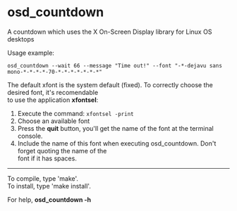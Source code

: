 # osd_countdown

A countdown which uses the X On-Screen Display library for Linux OS desktops

Usage example:

`osd_countdown --wait 66 --message "Time out!" --font "-*-dejavu sans mono-*-*-*-*-70-*-*-*-*-*-*-*"`

The default xfont is the system default (fixed). To correctly choose the desired font, it's recomendable  
to use the application **xfontsel**:
1. Execute the command: `xfontsel -print`
2. Choose an available font
3. Press the **quit** button, you'll get the name of the font at the terminal console.
4. Include the name of this font when executing osd_countdown. Don't forget quoting the name of the  
font if it has spaces.

---
To compile, type 'make'.  
To install, type 'make install'.  

For help, **osd_countdown -h**
